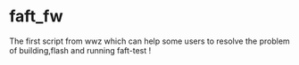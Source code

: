 # faft_fw
The first script from wwz which can help some users to resolve the problem of  building,flash and running faft-test !
